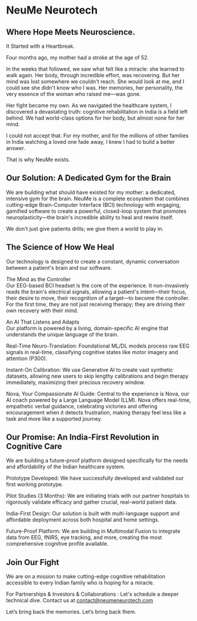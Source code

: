 <!--

-->

# NeuMe Neurotech

## Where Hope Meets Neuroscience.

It Started with a Heartbreak.

Four months ago, my mother had a stroke at the age of 52.

In the weeks that followed, we saw what felt like a miracle: she learned to walk again. Her body, through incredible effort, was recovering. But her mind was lost somewhere we couldn't reach. She would look at me, and I could see she didn't know who I was. Her memories, her personality, the very essence of the woman who raised me—was gone.

Her fight became my own. As we navigated the healthcare system, I discovered a devastating truth: cognitive rehabilitation in India is a field left behind. We had world-class options for her body, but almost none for her mind.

I could not accept that. For my mother, and for the millions of other families in India watching a loved one fade away, I knew I had to build a better answer.

That is why NeuMe exists.

## Our Solution: A Dedicated Gym for the Brain

We are building what should have existed for my mother: a dedicated, intensive gym for the brain. NeuMe is a complete ecosystem that combines cutting-edge Brain-Computer Interface (BCI) technology with engaging, gamified software to create a powerful, closed-loop system that promotes neuroplasticity—the brain's incredible ability to heal and rewire itself.

We don't just give patients drills; we give them a world to play in.

<!--
[Image: A vibrant screenshot of one of the therapeutic games]
-->

## The Science of How We Heal

Our technology is designed to create a constant, dynamic conversation between a patient's brain and our software.

 The Mind as the Controller <br>
Our EEG-based BCI headset is the core of the experience. It non-invasively reads the brain's electrical signals, allowing a patient's intent—their focus, their desire to move, their recognition of a target—to become the controller. For the first time, they are not just receiving therapy; they are driving their own recovery with their mind.

 An AI That Listens and Adapts <br>
Our platform is powered by a living, domain-specific AI engine that understands the unique language of the brain.

Real-Time Neuro-Translation: Foundational ML/DL models process raw EEG signals in real-time, classifying cognitive states like motor imagery and attention (P300).

Instant-On Calibration: We use Generative AI to create vast synthetic datasets, allowing new users to skip lengthy calibrations and begin therapy immediately, maximizing their precious recovery window.

Nova, Your Compassionate AI Guide: Central to the experience is Nova, our AI coach powered by a Large Language Model (LLM). Nova offers real-time, empathetic verbal guidance, celebrating victories and offering encouragement when it detects frustration, making therapy feel less like a task and more like a supported journey.

## Our Promise: An India-First Revolution in Cognitive Care

We are building a future-proof platform designed specifically for the needs and affordability of the Indian healthcare system.

 Prototype Developed: We have successfully developed and validated our first working prototype.

 Pilot Studies (3 Months): We are initiating trials with our partner hospitals to rigorously validate efficacy and gather crucial, real-world patient data.

 India-First Design: Our solution is built with multi-language support and affordable deployment across both hospital and home settings.

 Future-Proof Platform: We are building in Multimodal Fusion to integrate data from EEG, fNIRS, eye tracking, and more, creating the most comprehensive cognitive profile available.

## Join Our Fight

We are on a mission to make cutting-edge cognitive rehabilitation accessible to every Indian family who is hoping for a miracle.

For Partnerships & Investors & Collaborations : Let's schedule a deeper technical dive. Contact us at contact@neumeneurotech.com

Let’s bring back the memories. Let’s bring back them.
